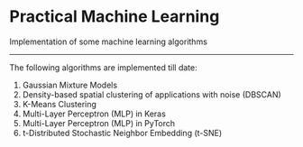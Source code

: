 # Practical Machine Learning 

Implementation of some machine learning algorithms
***

The following algorithms are implemented till date:
1. Gaussian Mixture Models
2. Density-based spatial clustering of applications with noise (DBSCAN)
3. K-Means Clustering
4. Multi-Layer Perceptron (MLP) in Keras
5. Multi-Layer Perceptron (MLP) in PyTorch
6. t-Distributed Stochastic Neighbor Embedding (t-SNE)
